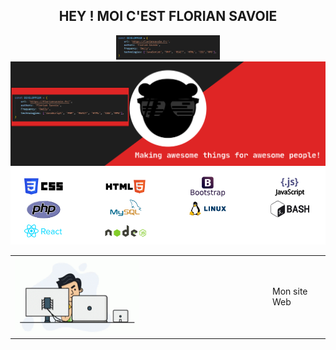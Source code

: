 <div align="center">
    <h2>HEY ! MOI C'EST FLORIAN SAVOIE</h2>   
    <img src="https://github.com/florian-savoie/florian-savoie/blob/main/img/dd.png" style="width:33%;">  
</div>
<img src="https://github.com/florian-savoie/florian-savoie/blob/main/img/header.svg" alt="Cover">    
<div align="center">   
    <img src="https://github.com/florian-savoie/florian-savoie/blob/main/img/competences.png" alt="Competences">    
</div>
<table>
    <tr>
        <td>
            <img src="https://github.com/florian-savoie/florian-savoie/blob/main/img/programmer.gif" alt="programmer" style="width: 50%;">
        </td>
        <td>
            <p>Mon site Web</p>
        </td>
    </tr>
</table>